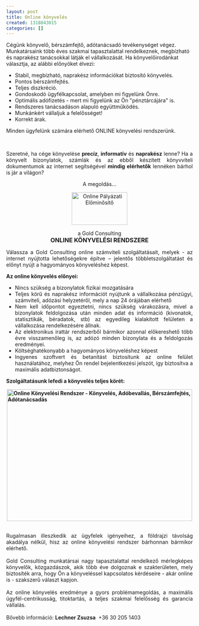 ```yaml
---
layout: post
title: Online könyvelés
created: 1318843015
categories: []
---
```

<p>Cégünk könyvelő, bérszámfejtő, adótanácsadó tevékenységet végez. Munkatársaink több éves szakmai tapasztalattal rendelkeznek, megbízható és naprakész tanácsokkal látják el vállalkozását. Ha könyvelőirodánkat választja, az alábbi előnyöket élvezi:<span style="text-decoration: underline;"></span><span style="text-decoration: underline;"></span></p><ul><li>Stabil, megbízható, naprakész információkat biztosító könyvelés.<span style="text-decoration: underline;"></span><span style="text-decoration: underline;"></span></li><li>Pontos bérszámfejtés.<span style="text-decoration: underline;"></span><span style="text-decoration: underline;"></span></li><li>Teljes diszkréció.<span style="text-decoration: underline;"></span><span style="text-decoration: underline;"></span></li><li>Gondoskodó ügyfélkapcsolat, amelyben mi figyelünk Önre.<span style="text-decoration: underline;"></span><span style="text-decoration: underline;"></span></li><li>Optimális adófizetés - mert mi figyelünk az Ön "pénztárcájára" is.<span style="text-decoration: underline;"></span><span style="text-decoration: underline;"></span></li><li>Rendszeres tanácsadáson alapuló együttműködés.<span style="text-decoration: underline;"></span><span style="text-decoration: underline;"></span></li><li>Munkánkért vállaljuk a felelősséget!<span style="text-decoration: underline;"></span><span style="text-decoration: underline;"></span></li><li>Korrekt árak.<span style="text-decoration: underline;"></span><span style="text-decoration: underline;"></span></li></ul><p>Minden ügyfelünk számára elérhető ONLINE könyvelési rendszerünk.</p><p style="text-align: justify;">&nbsp;</p><p style="text-align: justify;">Szeretné, ha cége könyvelése <strong>precíz</strong>, <strong>informatív</strong> és <strong>naprakész</strong> lenne? Ha a könyvelt bizonylatok, számlák és az ebből készített könyvviteli dokumentumok az internet segítségével <strong>mindig elérhetők</strong> lennéken bárhol is jár a világon?</p><p style="text-align: center;">A megoldás...</p><p style="text-align: center;"><img src="/sites/goldconsulting.eu/files/img/arrow.png" alt="Online Pályázati Előminősítő" title="arrow" width="150" height="88" style="display: block; margin-left: auto; margin-right: auto;"></p><p style="text-align: center;">a Gold Consulting<br><strong><span style="font-size: medium;">ONLINE KÖNYVELÉSI RENDSZERE</span></strong></p><p style="text-align: justify;">Válassza a Gold Consulting online számviteli szolgáltatásait, melyek - az internet nyújtotta lehetőségekre építve – jelentős többletszolgáltatást és előnyt nyújt a hagyományos könyveléshez képest.</p><p><strong>Az online könyvelés előnyei:</strong></p><ul><li style="text-align: justify;">Nincs szükség a bizonylatok fizikai mozgatására</li><li style="text-align: justify;">Teljes körű és naprakész információt nyújtunk a vállalkozása pénzügyi, számviteli, adózási helyzetéről, mely a nap 24 órájában elérhető</li><li style="text-align: justify;">Nem kell időpontot egyeztetni, nincs szükség várakozásra, mivel a bizonylatok feldolgozása után minden adat és információ (kivonatok, statisztikák, béradatok, stb) az egyedileg kialakított felületen a vállalkozása rendelkezésére állnak.</li><li style="text-align: justify;">Az elektronikus irattár rendszerből bármikor azonnal előkereshető több évre visszamenőleg is, az adózó minden bizonylata és a feldolgozás eredményei.</li><li style="text-align: justify;">Költséghatékonyabb a hagyományos könyveléshez képest</li><li style="text-align: justify;">Ingyenes szoftvert és betanítást biztosítunk az online felület használatához, melyhez Ön rendel bejelentkezési jelszót, így biztosítva a maximális adatbiztonságot.</li></ul><p><strong>Szolgáltatásunk lefedi a könyvelés teljes körét:</strong></p><p><strong><img src="/sites/goldconsulting.eu/files/img/online_konyvelesi_rendszer.png" alt="Online Könyvelési Rendszer - Könyvelés, Adóbevallás, Bérszámfejtés, Adótanácsadás" title="Online Könyvelési Rendszer" width="500" height="356" style="display: block; margin-left: auto; margin-right: auto;"><br></strong></p><p style="text-align: justify;">Rugalmasan illeszkedik az ügyfelek igényeihez, a földrajzi távolság akadálya nélkül, hisz az online könyvelési rendszer bárhonnan bármikor elérhető.<br><br> Gold Consulting munkatársai nagy tapasztalattal rendelkező mérlegképes könyvelők, közgazdászok, akik több éve dolgoznak e szakterületen, mely biztosíték arra, hogy Ön a könyveléssel kapcsolatos kérdéseire - akár online is - szakszerű választ kapjon.<br><br> Az online könyvelés eredménye a gyors problémamegoldás, a maximális ügyfél-centrikusság, titoktartás, a teljes szakmai felelősség és garancia vállalás.<br><br> Bővebb információ: <strong>Lechner Zsuzsa</strong>&nbsp; +36 30 205 1403</p>
